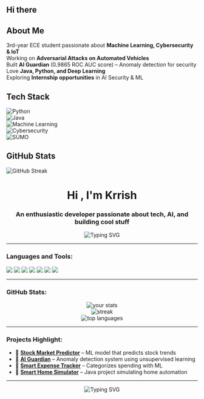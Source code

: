 ## Hi there

## About Me  
3rd-year ECE student passionate about **Machine Learning, Cybersecurity & IoT**  
Working on **Adversarial Attacks on Automated Vehicles**  
Built **AI Guardian** (0.9865 ROC AUC score) – Anomaly detection for security  
Love **Java, Python, and Deep Learning**  
Exploring **Internship opportunities** in AI Security & ML  

## Tech Stack  
![Python](https://img.shields.io/badge/Python-3776AB?style=for-the-badge&logo=python&logoColor=white)  
![Java](https://img.shields.io/badge/Java-ED8B00?style=for-the-badge&logo=java&logoColor=white)  
![Machine Learning](https://img.shields.io/badge/Machine%20Learning-%2312100E.svg?style=for-the-badge&logo=tensorflow&logoColor=white)  
![Cybersecurity](https://img.shields.io/badge/Cybersecurity-%23009639.svg?style=for-the-badge&logo=kalilinux&logoColor=white)  
![SUMO](https://img.shields.io/badge/SUMO-Simulation%20Of%20Urban%20Mobility-blue?style=for-the-badge)  


## GitHub Stats  
![GitHub Streak](https://github-readme-streak-stats.herokuapp.com/?user=KrrishDayal&theme=dark&hide_border=true) 
<h1 align="center">Hi , I'm Krrish</h1>
<h3 align="center">An enthusiastic developer passionate about tech, AI, and building cool stuff </h3>

<p align="center">
  <img src="https://readme-typing-svg.herokuapp.com?font=Fira+Code&pause=1000&color=36BCF7&center=true&vCenter=true&width=435&lines=Passionate+Developer;ML+%7C+Java+%7C+IoT+%7C+Electronics;Always+Learning+New+Things!+💡" alt="Typing SVG" />
</p>

---

### Languages and Tools:
<p align="left">
  <img src="https://img.shields.io/badge/-Java-007396?style=for-the-badge&logo=java&logoColor=white"/>
  <img src="https://img.shields.io/badge/-Python-3776AB?style=for-the-badge&logo=python&logoColor=white"/>
  <img src="https://img.shields.io/badge/-C++-00599C?style=for-the-badge&logo=c%2B%2B&logoColor=white"/>
  <img src="https://img.shields.io/badge/-MySQL-4479A1?style=for-the-badge&logo=mysql&logoColor=white"/>
  <img src="https://img.shields.io/badge/-Linux-FCC624?style=for-the-badge&logo=linux&logoColor=black"/>
  <img src="https://img.shields.io/badge/-Arduino-00979D?style=for-the-badge&logo=arduino&logoColor=white"/>
  <img src="https://img.shields.io/badge/-TensorFlow-FF6F00?style=for-the-badge&logo=tensorflow&logoColor=white"/>
</p>

---

### GitHub Stats:
<p align="center">
  <img src="https://github-readme-stats.vercel.app/api?username=KrrishDayal&show_icons=true&theme=github_dark&hide_border=true" alt="your stats" />
  <br/>
  <img src="https://github-readme-streak-stats.herokuapp.com/?user=KrrishDayal&theme=dark&hide_border=true" alt="streak"/>
  <br/>
  <img src="https://github-readme-stats.vercel.app/api/top-langs/?username=KrrishDayal&layout=compact&theme=github_dark&hide_border=true" alt="top languages" />
</p>

---

### Projects Highlight:
- 🔹 **[Stock Market Predictor](https://github.com/KrrishDayal/Stock-Market-Prediction)** – ML model that predicts stock trends  
- 🔹 **[AI Guardian](https://github.com/KrrishDayal/AI-Guardian)** – Anomaly detection system using unsupervised learning  
- 🔹 **[Smart Expense Tracker](https://github.com/your-username/Smart-Expense-Categorizer)** – Categorizes spending with ML  
- 🔹 **[Smart Home Simulator](https://github.com/your-username/Smart-Home-Simulator)** – Java project simulating home automation

---

<p align="center">
  <img src="https://readme-typing-svg.demolab.com?font=Fira+Mono&pause=800&color=00FFD1&center=true&vCenter=true&width=550&lines=+Deep+Traffic+Control+(Reinforcement+Learning);+Multi+Client+Chat+App+(Java+Sockets);+Sentiment+Analyzer+(NLP+Project);+Stock+Market+Predictor;+Movie+Recommendation+System;+AI+Guardian+Anomaly+Detector" alt="Typing SVG" />
</p>

